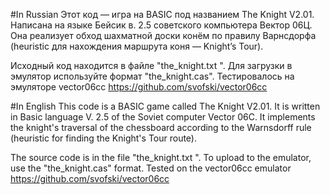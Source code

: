 #In Russian
Этот код — игра на BASIC под названием The Knight V2.01. Написана на языке Бейсик в. 2.5 советского компьютера Вектор 06Ц.
Она реализует обход шахматной доски конём по правилу Варнсдорфа (heuristic для нахождения маршрута коня — Knight’s Tour).

Исходный код находится в файле "the_knight.txt ".
Для загрузки в эмулятор используйте формат "the_knight.cas".
Тестировалось на эмуляторе vector06cc https://github.com/svofski/vector06cc

#In English
This code is a BASIC game called The Knight V2.01. It is written in Basic language V. 2.5 of the Soviet computer Vector 06C.
It implements the knight's traversal of the chessboard according to the Warnsdorff rule (heuristic for finding the Knight's Tour route).

The source code is in the file "the_knight.txt ".
To upload to the emulator, use the "the_knight.cas" format.
Tested on the vector06cc emulator https://github.com/svofski/vector06cc
